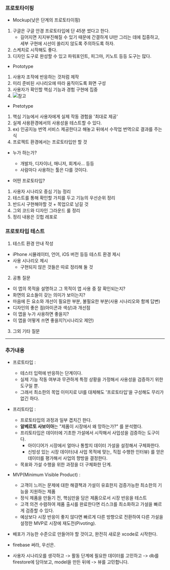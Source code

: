 ### 프로토타이핑

- Mockup(낮은 단계의 프로토타이핑)
1. 구글은 구글 안경 프로토타입에 단 45분 썼다고 한다.
    - 길어지면 지지부진해질 수 있기 때문에 간결하게 UI만 그리는 데에 집중하고, 세부 구현에 시선이 쏠리지 않도록 주의하도록 하자.
2. 스케치로 시작해도 좋다.
3. 디자인 도구로 완성할 수 있고 파워포인트, 피그마, 키노트 등등 도구는 많다.

- Prototype
1. 사용자 조작에 반응하는 것처럼 제작
2. 미리 준비된 시나리오에 따라 움직이도록 화면 구성
3. 사용자가 확인할 핵심 기능과 경험 구현에 집중
4. ![참고](https://developer.apple.com/videos/play/wwdc2017/818/)

- Pretotype
1. 핵심 기능에서 사용자에게 실제 작동 경험을 '최대로 제공'
2. 실제 사용환경에서의 사용성을 테스트할 수 있다.
3. ex) 인공지능 번역 서비스 제공한다고 해놓고 뒤에서 수작업 번역으로 결과를 주는 식
4. 프로젝트 환경에서는 프로토타입만 할 것

- 누가 하는가?
    + 개발자, 디자이너, 매니저, 회계사... 등등
    + 사람마다 사용하는 툴은 다를 것이다.
    
- 어떤 프로토타입?
1. 사용자 시나리오 중심 기능 정리
2. 테스트를 통해 확인할 가치를 두고 기능의 우선순위 정리
3. 반드시 구현해야할 것 + 목업으로 남길 것
4. 그외 코드와 디자인 그라운드 룰 정리
5. 정리 내용은 깃헙 레포로

### 프로토타입 테스트

1. 테스트 환경 안내 작성
- iPhone 시뮬레이터, 언어, iOS 버전 등등 테스트 환경 제시
- 사용 시나리오 제시
    + 구현되지 않은 것들은 따로 정리해 둘 것
    
2. 공통 질문
- 이 앱의 목적을 설명하고 그 목적이 앱 사용 중 잘 확인되는지?
- 화면의 요소들이 갖는 의미가 보이는지?
- 마음에 든 요소와 개선이 필요한 부분, 불필요한 부분(사용 시나리오와 함께 답변)
- 디자인의 좋은 점(아이콘과 색상)과 개선점
- 이 앱을 누가 사용하면 좋을지?
- 이 앱을 어떻게 쓰면 좋을지?(시나리오 제안)

3. 그외 기타 질문

---
### 추가내용
- 프로토타입 :
    + 테스터 입력에 반응하는 단계이다.
    + 실제 기능 작동 여부과 무관하게 특정 상황을 가정해서 사용성을 검증하기 위한 도구일 뿐.
    + 그래서 최소한의 목업 이미지로 UI를 대체해도 '프로토타입'을 구성해도 무리가 없긴 하다.

- 프리토타입 : 
    + 프로토타입의 과정과 일부 겹치긴 한다.
    + **알베르토 사보이아**는 "제품이 시장에서 왜 망하는가?" 를 분석했다.
    + 프리토타입은 데이터에 기초한 가설에서 시작해서 사업성을 검증하는 도구이다.
        * 아이디어가 시장에서 얼마나 통할지 데이터 가설을 설정해서 구체화한다.
        * 신빙성 있는 시장 데이터(내 사업 목적에 맞는, 직접 수행한 인터뷰) 를 얻은 데이터를 평가해서 사업의 향방을 결정한다.
    + 목표와 가설 수행을 위한 과정을 더 구체화한 단계.
    
- MVP(Minimum Visible Product) : 
    + 고객이 느끼는 문제에 대한 해결책과 가설이 유효한지 검증가능한 최소한의 기능을 지원하는 제품
    + 정식 제품을 만들기 전, 핵심만을 담은 제품으로서 시장 반응을 테스트
    + 고객 의견 수렴하여 제품 출시를 완료한다면 리스크를 최소화하고 가설을 빠르게 검증할 수 있다.
    + 예상보다 시장 반응이 좋지 않다면 빠르게 다른 방향으로 전환하여 다른 가설을 설정한 MVP로 시장에 재도전(Pivoting).
- 배포가 가능한 수준으로 만들어야 할 것이고, 완전히 새로운 xcode로 시작한다.
- firebase 써라, 우선은.
- 사용자 시나리오를 생각하고 -> 활동 단계에 필요한 데이터를 고민하고 -> db를 firestore에 담아보고, model을 만든 뒤에 -> 뷰를 고민합니다.